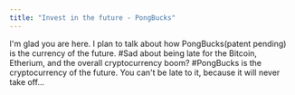 ```yaml
---
title: "Invest in the future - PongBucks"
---
```


I'm glad you are here. I plan to talk about how PongBucks(patent pending) is the currency of the future.
#Sad about being late for the Bitcoin, Etherium, and the overall cryptocurrency boom?
#PongBucks is the cryptocurrency of the future. You can't be late to it, because it will never take off... 
